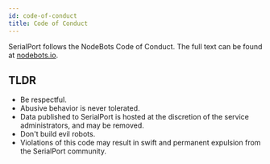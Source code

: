 ```yaml
---
id: code-of-conduct
title: Code of Conduct
---
```


SerialPort follows the NodeBots Code of Conduct. The full text can be found at [nodebots.io](http://nodebots.io/conduct.html).

## TLDR

- Be respectful.
- Abusive behavior is never tolerated.
- Data published to SerialPort is hosted at the discretion of the service administrators, and may be removed.
- Don't build evil robots.
- Violations of this code may result in swift and permanent expulsion from the SerialPort community.
